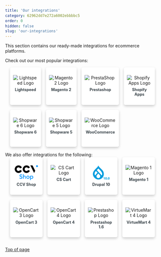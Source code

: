 ```yaml
---
title: 'Our integrations'
category: 62962dd7e272a6002ebbbbc5
order: 0
hidden: false
slug: 'our-integrations'
---
```

This section contains our ready-made integrations for ecommerce platforms.

Check out our most popular integrations:

<div class="auto-grid">
    <div class="card-container">
        <a href="/docs/lightspeed/" style="text-decoration: none;">
            <div class="card">
                <img src="https://raw.githubusercontent.com/MultiSafepay/docs/master/static/logo/Integrations/Lightspeed.svg" alt="Lightspeed Logo">
                <div class="container">
                    <h4><b>Lightspeed</b></h4>
                </div>
            </div>
        </a>
    </div>
    <div class="card-container">
        <a href="/docs/magento-2/" style="text-decoration: none;">
            <div class="card">
                <img src="https://raw.githubusercontent.com/MultiSafepay/docs/master/static/logo/Plugins/Magento_2.svg" alt="Magento 2 Logo">
                <div class="container">
                    <h4><b>Magento 2</b></h4>
                </div>
            </div>
        </a>
    </div>
    <div class="card-container">
        <a href="/docs/prestashop/" style="text-decoration: none;">
            <div class="card">
                <img src="https://raw.githubusercontent.com/MultiSafepay/docs/master/static/logo/Plugins/PrestaShop.svg" alt="PrestaShop Logo">
                <div class="container">
                    <h4><b>Prestashop</b></h4>
                </div>
            </div>
        </a>
    </div>
    <div class="card-container">
        <a href="/docs/shopify/" style="text-decoration: none;">
            <div class="card">
                <img src="https://raw.githubusercontent.com/MultiSafepay/docs/master/static/logo/Integrations/Shopify.svg" alt="Shopify Apps Logo">
                <div class="container">
                    <h4><b>Shopify Apps</b></h4>
                </div>
            </div>
        </a>
    </div>
  <div class="card-container">
        <a href="/docs/shopware-6/" style="text-decoration: none;">
            <div class="card">
                <img src="https://raw.githubusercontent.com/MultiSafepay/docs/master/static/logo/Plugins/Shopware_5.svg" alt="Shopware 6 Logo">
                <div class="container">
                    <h4><b>Shopware 6</b></h4>
                </div>
            </div>
        </a>
    </div>
    <div class="card-container">
        <a href="/docs/shopware-5/" style="text-decoration: none;">
            <div class="card">
                <img src="https://raw.githubusercontent.com/MultiSafepay/docs/master/static/logo/Plugins/Shopware_6.svg" alt="Shopware 5 Logo">
                <div class="container">
                    <h4><b>Shopware 5</b></h4>
                </div>
            </div>
        </a>
    </div>
    <div class="card-container">
        <a href="/docs/woocommerce/" style="text-decoration: none;">
            <div class="card">
                <img src="https://raw.githubusercontent.com/MultiSafepay/docs/master/static/logo/Plugins/WooCommerce.svg" alt="WooCommerce Logo">
                <div class="container">
                    <h4><b>WooCommerce</b></h4>
                </div>
            </div>
        </a>
    </div>
</div>

<br />
We also offer integrations for the following:
<br>

<div class="auto-grid">
    <div class="card-container">
     <a href="/docs/ccv-shop/" style="text-decoration: none;">
       <div class="card">
         <img src="https://raw.githubusercontent.com/MultiSafepay/docs/master/static/logo/Integrations/ccv-shop.svg" alt="CCV Shop Logo">
         <div class="container">
           <h4><b>CCV Shop</b></h4>
         </div>
       </div>
     </a>
   </div>
   <div class="card-container">
        <a href="/docs/cs-cart/" style="text-decoration: none;">
            <div class="card">
                <img src="https://raw.githubusercontent.com/MultiSafepay/docs/master/static/logo/Integrations/CS-Cart.svg" alt="CS Cart Logo">
                <div class="container">
                    <h4><b>CS Cart</b></h4>
                </div>
            </div>
        </a>
    </div>
    <div class="card-container">
        <a href="/docs/drupal/" style="text-decoration: none;">
            <div class="card">
                <img src="https://raw.githubusercontent.com/MultiSafepay/docs/master/static/logo/Integrations/Drupal_10.svg" alt="Drupal 10 Logo">
                <div class="container">
                    <h4><b>Drupal 10</b></h4>
                </div>
            </div>
        </a>
    </div>
    <div class="card-container">
        <a href="/docs/magento-1/" style="text-decoration: none;">
            <div class="card">
                <img src="https://raw.githubusercontent.com/MultiSafepay/docs/master/static/logo/Integrations/Magento.svg" alt="Magento 1 Logo">
                <div class="container">
                    <h4><b>Magento 1</b></h4>
                </div>
            </div>
        </a>
    </div>
    <div class="card-container">
        <a href="/docs/opencart/" style="text-decoration: none;">
            <div class="card">
                <img src="https://raw.githubusercontent.com/MultiSafepay/docs/master/static/logo/Integrations/OpenCart.svg" alt="OpenCart 3 Logo">
                <div class="container">
                    <h4><b>OpenCart 3</b></h4>
                </div>
            </div>
        </a>
    </div>
  	<div class="card-container">
        <a href="/docs/opencart-4/" style="text-decoration: none;">
            <div class="card">
                <img src="https://raw.githubusercontent.com/MultiSafepay/docs/master/static/logo/Integrations/OpenCart.svg" alt="OpenCart 4 Logo">
                <div class="container">
                    <h4><b>OpenCart 4</b></h4>
                </div>
            </div>
        </a>
    </div>
  	<div class="card-container">
        <a href="/docs/prestashop/" style="text-decoration: none;">
            <div class="card">
                <img src="https://raw.githubusercontent.com/MultiSafepay/docs/master/static/logo/Plugins/PrestaShop.svg" alt="Prestashop Logo">
                <div class="container">
                    <h4><b>Prestashop 1.6</b></h4>
                </div>
            </div>
        </a>
    </div>
 		<div class="card-container">
      <a href="/docs/virtuemart-4/" style="text-decoration: none;">
        <div class="card">
          <img src="https://raw.githubusercontent.com/MultiSafepay/docs/master/static/logo/Integrations/VirtueMart.svg" alt="VirtueMart 4 Logo">
          <div class="container">
            <h4><b>VirtueMart 4</b></h4>
          </div>
        </div>
      </a>
    </div>
</div>

<br />

[Top of page](#)

<style>
b {
  color: #384248 !important;
}

.auto-grid {
  --auto-grid-min-size: 200px;

  display: grid;
  grid-template-columns: repeat(4, 1fr);
  grid-gap: 1rem;
  padding: 0 clamp(0.5rem, 2vw, 1rem); /* Dynamic padding */
}

.card-container {
  align-items: center;
  background-color: #fff;
  border-radius: 5px;
  box-shadow: 0 4px 8px 0 rgba(0, 0, 0, 0.2);
  display: flex;
  flex-direction: column;
  justify-content: space-between;
  max-height: 180px;
  min-height: 100px;
  padding: 10px;
  text-align: center;
  text-decoration: none;
}

.card-container:hover {
  box-shadow: 0 8px 16px 0 rgba(0,0,0,0.2);
}

.card img {
  max-height: 50px;
  margin-top: 15px;
  pointer-events: none; /* Prevent image interaction */
  display: block;       /* Treat as a block-level element */
  margin-left: auto;    /* Center horizontally */
  margin-right: auto;   /* Center horizontally */
  align-self: center;  /* Vertically center the image itself */
}

.card .container {
  margin-bottom: 10px; /* Increase bottom margin*/
  display: -webkit-box; /* Add this */
  -webkit-line-clamp: 2; /* This is the number of lines you want to show */
  -webkit-box-orient: vertical;
  overflow: hidden;
}

.card h4 {
  font-size: 0.9em;
  margin: 0.5em 0;
}

@media (max-width: 768px) { /* Example breakpoint for mobile devices */
  .auto-grid {
    grid-template-columns: repeat(2, 1fr); /* 2 columns on smaller screens */
  }
}

@media (max-width: 480px) { /* Example breakpoint for very small screens */
  .auto-grid {
    grid-template-columns: 1fr; /* 1 column on very small screens */
  }
}
</style>